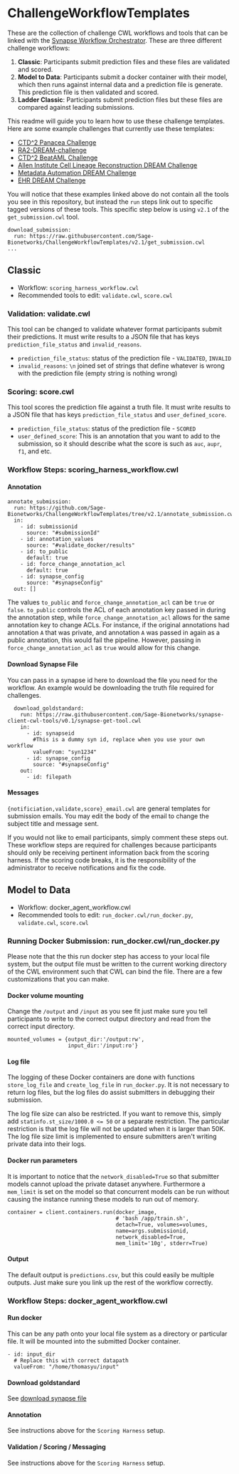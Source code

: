 # ChallengeWorkflowTemplates

These are the collection of challenge CWL workflows and tools that can be linked with the [Synapse Workflow Orchestrator](https://github.com/Sage-Bionetworks/SynapseWorkflowOrchestrator).  These are three different challenge workflows:

1. **Classic**: Participants submit prediction files and these files are validated and scored.
1. **Model to Data**: Participants submit a docker container with their model, which then runs against internal data and a prediction file is generate.  This prediction file is then validated and scored.
1. **Ladder Classic**: Participants submit prediction files but these files are compared against leading submissions.

This readme will guide you to learn how to use these challenge templates.  Here are some example challenges that currently use these templates: 

* [CTD^2 Panacea Challenge](https://github.com/Sage-Bionetworks/CTDD-Panacea-Challenge)
* [RA2-DREAM-challenge](https://github.com/Sage-Bionetworks/RA2-dream-workflows)
* [CTD^2 BeatAML Challenge](https://github.com/Sage-Bionetworks/CTD2-BeatAML-Challenge)
* [Allen Institute Cell Lineage Reconstruction DREAM Challenge](https://github.com/Sage-Bionetworks/Allen-DREAM-Challenge)
* [Metadata Automation DREAM Challenge](https://github.com/Sage-Bionetworks/metadata-automation-challenge/tree/master/workflow)
* [EHR DREAM Challenge](https://github.com/Sage-Bionetworks/EHR-challenge)

You will notice that these examples linked above do not contain all the tools you see in this repository, but instead the `run` steps link out to specific tagged versions of these tools.  This specific step below is using `v2.1` of the `get_submission.cwl` tool.

```
download_submission:
  run: https://raw.githubusercontent.com/Sage-Bionetworks/ChallengeWorkflowTemplates/v2.1/get_submission.cwl
...
```

## Classic

* Workflow: `scoring_harness_workflow.cwl`
* Recommended tools to edit: `validate.cwl`, `score.cwl`

### Validation: validate.cwl

This tool can be changed to validate whatever format participants submit their predictions.  It must write results to a JSON file that has keys `prediction_file_status` and `invalid_reasons`.

* `prediction_file_status`: status of the prediction file - `VALIDATED`, `INVALID`
* `invalid_reasons`: `\n` joined set of strings that define whatever is wrong with the prediction file (empty string is nothing wrong)

### Scoring: score.cwl

This tool scores the prediction file against a truth file. It must write results to a JSON file that has keys `prediction_file_status` and `user_defined_score`.

* `prediction_file_status`: status of the prediction file - `SCORED`
* `user_defined_score`: This is an annotation that you want to add to the submission, so it should describe what the score is such as `auc`, `aupr`, `f1`, and etc.

### Workflow Steps: scoring_harness_workflow.cwl

#### Annotation
```
annotate_submission:
  run: https://github.com/Sage-Bionetworks/ChallengeWorkflowTemplates/tree/v2.1/annotate_submission.cwl
  in:
    - id: submissionid
      source: "#submissionId"
    - id: annotation_values
      source: "#validate_docker/results"
    - id: to_public
      default: true
    - id: force_change_annotation_acl
      default: true
    - id: synapse_config
      source: "#synapseConfig"
  out: []
```
The values `to_public` and `force_change_annotation_acl` can be `true` or `false`.  `to_public` controls the ACL of each annotation key passed in during the annotation step, while `force_change_annotation_acl` allows for the same annotation key to change ACLs.  For instance, if the original annotations had annotation `A` that was private, and annotation `A` was passed in again as a public annotation, this would fail the pipeline.  However, passing in `force_change_annotation_acl` as `true` would allow for this change.

#### Download Synapse File

You can pass in a synapse id here to download the file you need for the workflow.  An example would be downloading the truth file required for challenges.
```
  download_goldstandard:
    run: https://raw.githubusercontent.com/Sage-Bionetworks/synapse-client-cwl-tools/v0.1/synapse-get-tool.cwl
    in:
      - id: synapseid
        #This is a dummy syn id, replace when you use your own workflow
        valueFrom: "syn1234"
      - id: synapse_config
        source: "#synapseConfig"
    out:
      - id: filepath
```

#### Messages

`{notificiation,validate,score}_email.cwl` are general templates for submission emails.  You may edit the body of the email to change the subject title and message sent.

If you would not like to email participants, simply comment these steps out.  These workflow steps are required for challenges because participants should only be receiving pertinent information back from the scoring harness.  If the scoring code breaks, it is the responsibility of the administrator to receive notifications and fix the code.


## Model to Data

* Workflow: docker_agent_workflow.cwl
* Recommended tools to edit: `run_docker.cwl/run_docker.py`, `validate.cwl`, `score.cwl`

### Running Docker Submission: run_docker.cwl/run_docker.py

Please note that the this run docker step has access to your local file system, but the output file must be written to the current working directory of the CWL environment such that CWL can bind the file.  There are a few customizations that you can make.

#### Docker volume mounting

Change the `/output` and `/input` as you see fit just make sure you tell participants to write to the correct output directory and read from the correct input directory.

```
mounted_volumes = {output_dir:'/output:rw',
                   input_dir:'/input:ro'}
```

#### Log file

The logging of these Docker containers are done with functions `store_log_file` and `create_log_file` in `run_docker.py`. It is not necessary to return log files, but the log files do assist submitters in debugging their submission.

The log file size can also be restricted.  If you want to remove this, simply add `statinfo.st_size/1000.0 <= 50` or a separate restriction.  The particular restriction is that the log file will not be updated when it is larger than 50K.  The log file size limit is implemented to ensure submitters aren't writing private data into their logs.

#### Docker run parameters

It is important to notice that the `network_disabled=True` so that submitter models cannot upload the private dataset anywhere.  Furthermore a `mem_limit` is set on the model so that concurrent models can be run without causing the instance running these models to run out of memory.

```
container = client.containers.run(docker_image,
                                  # 'bash /app/train.sh',
                                  detach=True, volumes=volumes,
                                  name=args.submissionid,
                                  network_disabled=True,
                                  mem_limit='10g', stderr=True)
```

#### Output

The default output is `predictions.csv`, but this could easily be multiple outputs.  Just make sure you link up the rest of the workflow correctly.

### Workflow Steps: docker_agent_workflow.cwl

#### Run docker

This can be any path onto your local file system as a directory or particular file.  It will be mounted into the submitted Docker container.

```
- id: input_dir
  # Replace this with correct datapath
  valueFrom: "/home/thomasyu/input"
```

#### Download goldstandard

See [download synapse file](#download-synapse-file)

#### Annotation

See instructions above for the `Scoring Harness` setup.

#### Validation / Scoring / Messaging

See instructions above for the `Scoring Harness` setup.
